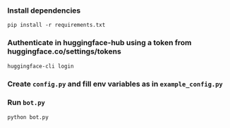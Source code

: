 ### Install dependencies

`pip install -r requirements.txt`

### Authenticate in huggingface-hub using a token from huggingface.co/settings/tokens

`huggingface-cli login`

### Create `config.py` and fill env variables as in `example_config.py`

### Run `bot.py`
`python bot.py`